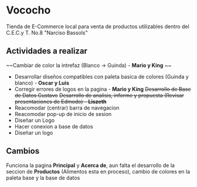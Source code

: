 # Vococho
Tienda de E-Commerce local para venta de productos utilizables dentro del C.E.C.y T. No.8 "Narciso Bassols"
## Actividades a realizar
~~Cambiar de color la intrefaz (Blanco -> Guinda) - **Mario y King** ~~
* Desarrollar diseños compatibles con paleta basica de colores (Guinda y blanco) - **Oscar y Luis**
* Corregir errores de logos en la pagina - **Mario y King**
~~Desarrollo de Base de Datos Gustavo~~
~~Desarrollo de analisis, informe y propuesta (Revisar presentaciones de Edmodo) - **Liszeth**~~
* Reacomodar (centrar) barra de navegacion
* Reacomodar pop-up de inicio de sesion
* Diseñar un Logo
* Hacer conexion a base de datos
* Diseñar un logo



## Cambios

Funciona la pagina **Principal** y **Acerca de**, aun falta el desarrollo de la seccion de **Productos** (Alimentos esta en proceso), cambio de colores en la paleta base y la base de datos
